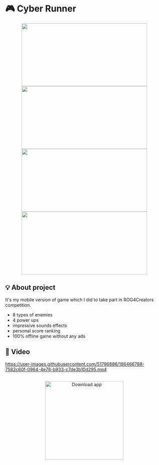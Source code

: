 # 🎮 Cyber Runner

<p float="left" align="center" padding="5" border-line=5px>
<img src="https://user-images.githubusercontent.com/51796886/186459192-01f71026-ea04-4267-8fa1-6179d4ccfe40.png" width="400" height="200" />
<img src="https://user-images.githubusercontent.com/51796886/186459505-ae9edefa-4414-4684-914c-120614630dab.png" width="400" height="200" />
<img src="https://user-images.githubusercontent.com/51796886/186459491-c39df353-bc00-4f47-88ab-dcf6dd886424.png" width="400" height="200" />
<img src="https://user-images.githubusercontent.com/51796886/186459498-209b8a0a-6d97-4fb8-a5b4-215203a13d66.png" width="400" height="200" />
</p>

## :bulb: About project
It's my mobile version of game which I did to take part in ROG4Creators competition.
- 8 types of enemies
- 4 power ups
- impressive sounds effects
- personal score ranking
- 100% offline game without any ads

## :vhs: Video 
https://user-images.githubusercontent.com/51796886/186466788-7582c60f-0964-4e78-b933-c7de3b10d295.mp4
## 

<p align="center">
  <a href="https://play.google.com/store/apps/details?id=com.Games96.CYBERRUNNER"> <img width="250" src="https://pilot-rc.com/wp-content/uploads/2019/07/Google-Play-Icon.png" alt="Download app"></a>
</p>
